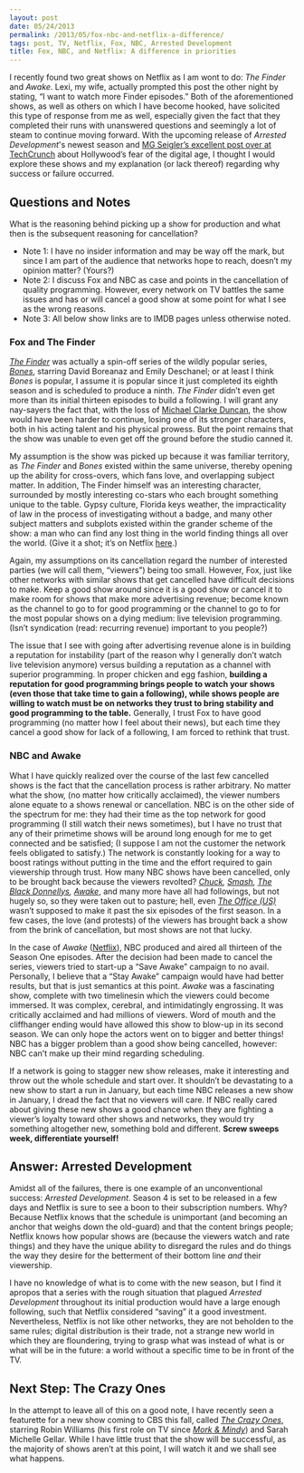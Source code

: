 ```yaml
---
layout: post
date: 05/24/2013
permalink: /2013/05/fox-nbc-and-netflix-a-difference/
tags: post, TV, Netflix, Fox, NBC, Arrested Development
title: Fox, NBC, and Netflix: A difference in priorities
---
```


<p>I recently found two great shows on Netflix as I am wont to do: <em>The
Finder</em> and <em>Awake</em>. Lexi, my wife, actually prompted this post the other
night by stating, &#8220;I want to watch more Finder episodes.&#8221; Both of the
aforementioned shows, as well as others on which I have become hooked, have
solicited this type of response from me as well, especially given the fact
that they completed their runs with unanswered questions and seemingly a
lot of steam to continue moving forward. With the upcoming release of
<em>Arrested Development</em>'s newest season and <a href="http://techcrunch.com/2013/05/22/dystopia/">MG Seigler&#8217;s excellent post
over at TechCrunch</a> about
Hollywood&#8217;s fear of the digital age, I thought I would explore these shows
and my explanation (or lack thereof) regarding why success or failure
occurred.</p>

<h2>Questions and Notes</h2>

<p>What is the reasoning behind picking up a show for production and what then
is the subsequent reasoning for cancellation?</p>

<ul><li>Note 1: I have no insider information and may be way off the mark, but
since I am part of the audience that networks hope to reach, doesn&#8217;t my
opinion matter? (Yours?)</li>
<li>Note 2: I discuss Fox and NBC as case and points in the cancellation of
quality programming. However, every network on TV battles the same issues
and has or will cancel a good show at some point for what I see as the
wrong reasons.</li>
<li>Note 3: All below show links are to IMDB pages unless otherwise noted.</li>
</ul><h3>Fox and The Finder</h3>

<p><em><a href="http://www.imdb.com/title/tt1943524/">The Finder</a></em> was actually a
spin-off series of the wildly popular series,
<em><a href="http://www.imdb.com/title/tt0460627/">Bones</a></em>,
starring David Boreanaz and Emily Deschanel; or at least I think <em>Bones</em> is
popular, I assume it is popular since it just completed its eighth season
and is scheduled to produce a ninth. <em>The Finder</em> didn&#8217;t even get more than its initial thirteen episodes to build a following. I will grant any nay-sayers the fact that, with the loss of <a href="http://www.imdb.com/name/nm0003817/">Michael Clarke Duncan</a>, the show would have been harder to continue, losing one of its stronger characters, both in his acting talent and his physical prowess. But the point remains that the show was unable to even get off the ground before the studio canned it.</p>

<p>My assumption is the show was picked up because it was familiar territory, as <em>The Finder</em> and <em>Bones</em> existed within the same universe, thereby opening up the ability for cross-overs, which fans love, and overlapping subject matter. In addition, The Finder himself was an interesting character, surrounded by mostly interesting co-stars who each brought something unique to the table. Gypsy culture, Florida keys weather, the impracticality of law in the process of investigating without a badge, and many other subject matters and subplots existed within the grander scheme of the show: a man who can find any lost thing in the world finding things all over the world. (Give it a shot; it&#8217;s on Netflix <a href="http://movies.netflix.com/WiMovie/The_Finder/70197045">here</a>.)</p>

<p>Again, my assumptions on its cancellation regard the number of interested
parties (we will call them, &#8220;viewers&#8221;) being too small. However, Fox, just
like other networks with similar shows that get cancelled have difficult
decisions to make. Keep a good show around since it is a good show or
cancel it to make room for shows that make more advertising revenue; become known as the channel to go to for good programming or the channel to go to for the most popular shows on a dying medium: live television programming. (Isn&#8217;t syndication (read: recurring revenue) important to you people?)</p>

<p>The issue that I see with going after advertising revenue alone is in
building a reputation for instability (part of the reason why I generally
don&#8217;t watch live television anymore) versus building a reputation as a
channel with superior programming. In proper chicken and egg fashion,
<strong>building a reputation for good programming brings people to watch your
shows (even those that take time to gain a following), while shows people
are willing to watch must be on networks they trust to bring stability and
good programming to the table.</strong> Generally, I trust Fox to have good
programming (no matter how I feel about their news), but each time they
cancel a good show for lack of a following, I am forced to rethink that
trust.</p>

<h3>NBC and Awake</h3>

<p>What I have quickly realized over the course of the last few cancelled
shows is the fact that the cancellation process is rather arbitrary. No
matter what the show, (no matter how critically acclaimed), the viewer
numbers alone equate to a shows renewal or cancellation. NBC is on the
other side of the spectrum for me: they had their time as the top network
for good programming (I still watch their news sometimes), but I have no
trust that any of their primetime shows will be around long enough for me
to get connected and be satisfied; (I suppose I am not the customer the
network feels obligated to satisfy.) The network is constantly looking for
a way to boost ratings without putting in the time and the effort required
to gain viewership through trust. How many NBC shows have been cancelled, only to be brought back because the viewers revolted? <em><a href="http://www.imdb.com/title/tt0934814/">Chuck</a>, <a href="http://www.imdb.com/title/tt1825133/">Smash</a>, <a href="http://www.imdb.com/title/tt0805661/">The Black Donnellys</a>, <a href="http://www.imdb.com/title/tt1839683/">Awake</a></em>, and many more have all had
followings, but not hugely so, so they were taken out to pasture; hell,
even <em><a href="http://www.imdb.com/title/tt0386676/">The Office (US)</a></em> wasn&#8217;t
supposed to make it past the six episodes of the first season. In a few
cases, the love (and protests) of the viewers has brought back a show from the brink of cancellation, but most shows are not that lucky.</p>

<p>In the case of <em>Awake</em> (<a href="http://movies.netflix.com/WiMovie/Awake/70197063">Netflix</a>), NBC produced and aired all thirteen of the Season One episodes. After the decision had been made to cancel the series, viewers tried to start-up a &#8220;Save Awake&#8221; campaign to no avail. Personally, I believe that a &#8220;Stay Awake&#8221; campaign would have had better results, but that is just semantics at this point. <em>Awake</em> was a fascinating show, complete with two timelinesin which the viewers could become immersed. It was complex, cerebral, and
intimidatingly engrossing. It was critically acclaimed and had millions of
viewers. Word of mouth and the cliffhanger ending would have allowed this show to blow-up in its second season. We can only hope the actors went on to bigger and better things! NBC has a bigger problem than a good show being cancelled, however: NBC can&#8217;t make up their mind regarding scheduling.</p>

<p>If a network is going to stagger new show releases, make it interesting and throw out the whole schedule and start over. It shouldn&#8217;t be devastating to a new show to start a run in January, but each time NBC releases a new show in January, I dread the fact that no viewers will care. If NBC really cared about giving these new shows a good chance when they are fighting a viewer&#8217;s loyalty toward other shows and networks, they would try something altogether new, something bold and different. <strong>Screw sweeps week, differentiate yourself!</strong></p>

<h2>Answer: Arrested Development</h2>

<p>Amidst all of the failures, there is one example of an unconventional
success: <em>Arrested Development</em>. Season 4 is set to be released in a few
days and Netflix is sure to see a boon to their subscription numbers. Why?
Because Netflix knows that the schedule is unimportant (and becoming an
anchor that weighs down the old-guard) and that the content brings people; Netflix knows how popular shows are (because the viewers watch and rate things) and they have the unique ability to disregard the rules and do things the way they desire for the betterment of their bottom line <em>and</em>
their viewership.</p>

<p>I have no knowledge of what is to come with the new season, but I find it
apropos that a series with the rough situation that plagued <em>Arrested
Development</em> throughout its initial production would have a large enough
following, such that Netflix considered &#8220;saving&#8221; it a good investment.
Nevertheless, Netflix is not like other networks, they are not beholden to
the same rules; digital distribution is their trade, not a strange new
world in which they are floundering, trying to grasp what was instead of
what is or what will be in the future: a world without a specific time to
be in front of the TV.</p>

<h2>Next Step: The Crazy Ones</h2>

<p>In the attempt to leave all of this on a good note, I have recently seen a
featurette for a new show coming to CBS this fall, called <em><a href="http://www.imdb.com/title/tt2710104/">The Crazy Ones</a></em>, starring Robin Williams (his first role on TV since <em><a href="http://www.imdb.com/title/tt0077053/">Mork &amp; Mindy</a></em>) and Sarah Michelle Gellar. While I have little trust that the show will be successful, as the majority of shows aren&#8217;t at this point, I will watch it and we shall see what happens.</p>